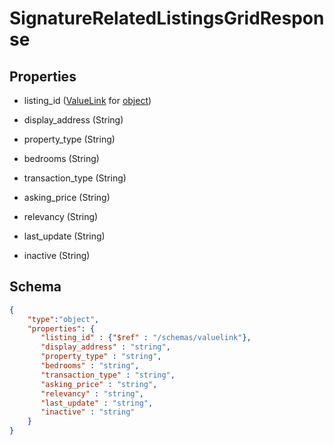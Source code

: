 # SignatureRelatedListingsGridResponse
## Properties
- listing_id ([ValueLink](ValueLink.md) for [object](object.md))

   
- display_address (String)

   
- property_type (String)

   
- bedrooms (String)

   
- transaction_type (String)

   
- asking_price (String)

   
- relevancy (String)

   
- last_update (String)

   
- inactive (String)

   

## Schema
```json
{
    "type":"object",
    "properties": {
       "listing_id" : {"$ref" : "/schemas/valuelink"},
       "display_address" : "string",
       "property_type" : "string",
       "bedrooms" : "string",
       "transaction_type" : "string",
       "asking_price" : "string",
       "relevancy" : "string",
       "last_update" : "string",
       "inactive" : "string"
    }
}
```

